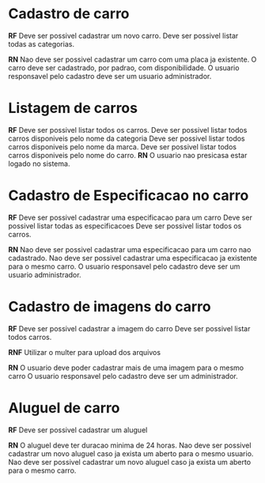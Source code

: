 # Cadastro de carro

**RF**
Deve ser possivel cadastrar um novo carro.
Deve ser possivel listar todas as categorias.

**RN**
Nao deve ser possivel cadastrar um carro com uma placa ja existente.
O carro deve ser cadastrado, por padrao, com disponibilidade.
O usuario responsavel pelo cadastro deve ser um usuario administrador.

# Listagem de carros

**RF**
Deve ser possivel listar todos os carros.
Deve ser possivel listar todos carros disponiveis pelo nome da categoria
Deve ser possivel listar todos carros disponiveis pelo nome da marca.
Deve ser possivel listar todos carros disponiveis pelo nome do carro.
**RN**
O usuario nao presicasa estar logado no sistema.

# Cadastro de Especificacao no carro

**RF**
Deve ser possivel cadastrar uma especificacao para um carro
Deve ser possivel listar todas as especificacoes
Deve ser possivel listar todos os carros.


**RN**
Nao deve ser possivel cadastrar uma especificacao para um carro nao cadastrado.
Nao deve ser possivel cadastrar uma especificacao ja existente para o mesmo carro.
O usuario responsavel pelo cadastro deve ser um usuario administrador.


# Cadastro de imagens do carro

**RF**
Deve ser possivel cadastrar a imagem do carro
Deve ser possivel listar todos carros.

**RNF**
Utilizar o multer para upload dos arquivos


**RN**
O usuario deve poder cadastrar mais de uma imagem para o mesmo carro
O usuario responsavel pelo cadastro deve ser um administrador.


# Aluguel de carro

**RF**
Deve ser possivel cadastrar um aluguel

**RN**
O aluguel deve  ter duracao minima de 24 horas.
Nao deve ser possivel cadastrar um novo aluguel caso ja exista um aberto para o mesmo usuario.
Nao deve ser possivel cadastrar um novo aluguel caso ja exista um aberto para o mesmo carro.

